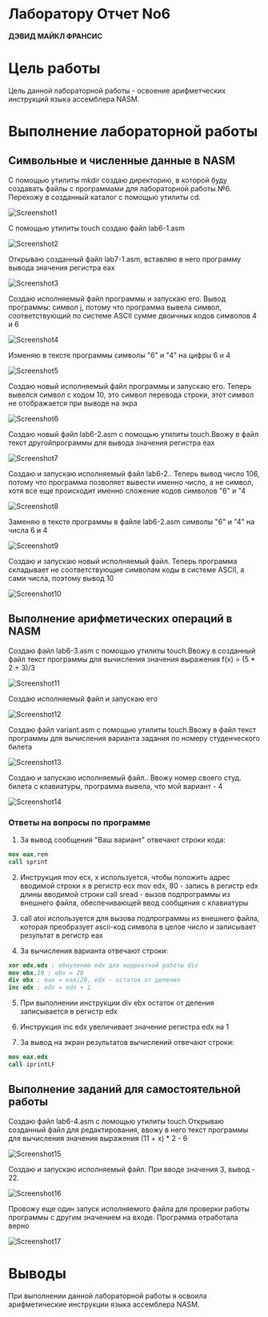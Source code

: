 # **Лаборатору Отчет No6**

**ДЭВИД МАЙКЛ ФРАНСИС**

# Цель работы

Цель данной лабораторной работы - освоение арифметческих инструкций языка 
ассемблера NASM.

# Выполнение лабораторной работы

## Символьные и численные данные в NASM

С помощью утилиты mkdir создаю директорию, в которой буду создавать файлы 
с программами для лабораторной работы №6. Перехожу в созданный каталог с 
помощью утилиты cd.

![Screenshot1](images/Screenshot1.png)

С помощью утилиты touch создаю файл lab6-1.asm

![Screenshot2](images/Screenshot2.png)

Открываю созданный файл lab7-1.asm, вставляю в него программу вывода 
значения регистра eax

![Screenshot3](images/Screenshot3.png)

Создаю исполняемый файл программы и запускаю его. Вывод программы: символ j, потому что программа вывела символ, соответствующий по системе 
ASCII сумме двоичных кодов символов 4 и 6 

![Screenshot4](images/Screenshot4.png)

Изменяю в тексте программы символы "6" и "4" на цифры 6 и 4

![Screenshot5](images/Screenshot5.png)

Создаю новый исполняемый файл программы и запускаю его. Теперь вывелся символ с кодом 10, это символ перевода строки, этот символ не отображается при выводе на экра

![Screenshot6](images/Screenshot6.png)

Создаю новый файл lab6-2.asm с помощью утилиты touch.Ввожу в файл текст другойпрограммы для вывода значения регистра eax

![Screenshot7](images/Screenshot7.png)

Создаю и запускаю исполняемый файл lab6-2.. Теперь вывод число 106, потому что программа позволяет вывести именно число, а не символ, хотя все еще происходит именно сложение кодов символов "6" и "4

![Screenshot8](images/Screenshot8.png)

Заменяю в тексте программы в файле lab6-2.asm символы "6" и "4" на числа 6 и 4

![Screenshot9](images/Screenshot9.png)

Создаю и запускаю новый исполняемый файл. Теперь программа складывает не соответствующие символам коды в системе ASCII, а сами числа, поэтому вывод 10

![Screenshot10](images/Screenshot10.png)

## Выполнение арифметических операций в NASM

Создаю файл lab6-3.asm с помощью утилиты touch.Ввожу в созданный файл текст программы для вычисления значения выражения f(x) = (5 * 2 + 3)/3

![Screenshot11](images/Screenshot11.png)

Создаю исполняемый файл и запускаю его

![Screenshot12](images/Screenshot12.png)

Создаю файл variant.asm с помощью  утилиты touch.Ввожу в файл текст программы для вычисления варианта задания по номеру студенческого билета

![Screenshot13](images/Screenshot13.png)

Создаю и запускаю исполняемый файл.. Ввожу номер своего студ. билета с клавиатуры, программа вывела, что мой вариант - 4

![Screenshot14](images/Screenshot14.png)

### Ответы на вопросы по программе

1. За вывод сообщения "Ваш вариант" отвечают строки кода:

```NASM
mov eax,rem
call sprint
```

2. Инструкция mov ecx, x используется, чтобы положить адрес вводимой строки x в регистр ecx
mov edx, 80 - запись в регистр edx длины вводимой строки 
call sread - вызов подпрограммы из внешнего файла, обеспечивающей ввод сообщения с клавиатуры  

3. call atoi используется для вызова подпрограммы из внешнего файла, которая преобразует ascii-код символа в целое число и записывает результат в регистр eax

4. За вычисления варианта отвечают строки:

```NASM
xor edx,edx ; обнуление edx для корректной работы div
mov ebx,20 ; ebx = 20
div ebx ; eax = eax/20, edx - остаток от деления
inc edx ; edx = edx + 1
```

5. При выполнении инструкции div ebx остаток от деления записывается в регистр edx

6. Инструкция inc edx увеличивает значение регистра edx на 1

7. За вывод на экран результатов вычислений отвечают строки:

```NASM
mov eax,edx
call iprintLF
```

## Выполнение заданий для самостоятельной работы

Создаю файл lab6-4.asm с помощью утилиты touch.Открываю созданный файл для редактирования, ввожу в него текст программы для вычисления значения выражения (11 + x) * 2 - 6

![Screenshot15](images/Screenshot15.png)

Создаю и запускаю исполняемый файл. При вводе значения 3, вывод - 22.

![Screenshot16](images/Screenshot16.png)

Провожу еще один запуск исполняемого файла для проверки работы программы с другим значением на входе. Программа отработала вернo

![Screenshot17](images/Screenshot17.png)

# Выводы

При выполнении данной лабораторной работы я освоила арифметические инструкции языка ассемблера NASM.




